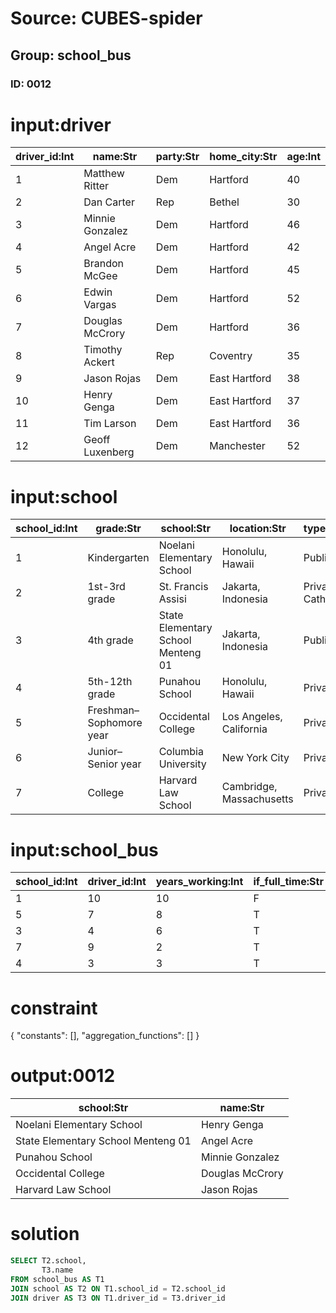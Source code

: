 # Source: CUBES-spider
## Group: school_bus
### ID: 0012

# input:driver

| driver_id:Int | name:Str | party:Str | home_city:Str | age:Int |
|---|---|---|---|---|
| 1 | Matthew Ritter | Dem | Hartford | 40 |
| 2 | Dan Carter | Rep | Bethel | 30 |
| 3 | Minnie Gonzalez | Dem | Hartford | 46 |
| 4 | Angel Acre | Dem | Hartford | 42 |
| 5 | Brandon McGee | Dem | Hartford | 45 |
| 6 | Edwin Vargas | Dem | Hartford | 52 |
| 7 | Douglas McCrory | Dem | Hartford | 36 |
| 8 | Timothy Ackert | Rep | Coventry | 35 |
| 9 | Jason Rojas | Dem | East Hartford | 38 |
| 10 | Henry Genga | Dem | East Hartford | 37 |
| 11 | Tim Larson | Dem | East Hartford | 36 |
| 12 | Geoff Luxenberg | Dem | Manchester | 52 |

# input:school

| school_id:Int | grade:Str | school:Str | location:Str | type:Str |
|---|---|---|---|---|
| 1 | Kindergarten | Noelani Elementary School | Honolulu, Hawaii | Public |
| 2 | 1st-3rd grade | St. Francis Assisi | Jakarta, Indonesia | Private Catholic |
| 3 | 4th grade | State Elementary School Menteng 01 | Jakarta, Indonesia | Public |
| 4 | 5th-12th grade | Punahou School | Honolulu, Hawaii | Private |
| 5 | Freshman–Sophomore year | Occidental College | Los Angeles, California | Private |
| 6 | Junior–Senior year | Columbia University | New York City | Private |
| 7 | College | Harvard Law School | Cambridge, Massachusetts | Private |

# input:school_bus

| school_id:Int | driver_id:Int | years_working:Int | if_full_time:Str |
|---|---|---|---|
| 1 | 10 | 10 | F |
| 5 | 7 | 8 | T |
| 3 | 4 | 6 | T |
| 7 | 9 | 2 | T |
| 4 | 3 | 3 | T |

# constraint

{
  "constants": [],
  "aggregation_functions": []
}

# output:0012

| school:Str | name:Str |
|---|---|
| Noelani Elementary School | Henry Genga |
| State Elementary School Menteng 01 | Angel Acre |
| Punahou School | Minnie Gonzalez |
| Occidental College | Douglas McCrory |
| Harvard Law School | Jason Rojas |

# solution

```sql
SELECT T2.school,
       T3.name
FROM school_bus AS T1
JOIN school AS T2 ON T1.school_id = T2.school_id
JOIN driver AS T3 ON T1.driver_id = T3.driver_id
```
